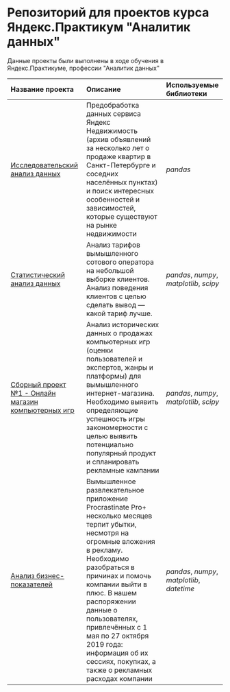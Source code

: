# Репозиторий для проектов курса Яндекс.Практикум "Аналитик данных"

Данные проекты были выполнены в ходе обучения в Яндекс.Практикуме, профессии "Аналитик данных"

| Название проекта | Описание | Используемые библиотеки | 
| :---------------------- | :---------------------- | :---------------------- |
| [Исследовательский анализ данных](exploratory_data_analysis_project) | Предобработка данных сервиса Яндекс Недвижимость (архив объявлений за несколько лет о продаже квартир в Санкт-Петербурге и соседних населённых пунктах) и поиск интересных особенностей и зависимостей, которые существуют на рынке недвижимости| *pandas* |
|[Статистический анализ данных](statistical_data_analysis) | Анализ тарифов вымышленного сотового оператора на небольшой выборке клиентов. Анализ поведения клиентов с целью сделать вывод — какой тариф лучше. | *pandas*, *numpy*, *matplotlib*, *scipy*|
|[Сборный проект №1 - Онлайн магазин компьютерных игр](online_game_store) | Анализ исторических данных о продажах компьютерных игр (оценки пользователей и экспертов, жанры и платформы) для вымышленного интернет-магазина. Необходимо выявить определяющие успешность игры закономерности с целью выявить потенциально популярный продукт и спланировать рекламные кампании| *pandas*, *numpy*, *matplotlib*, *scipy* |
|[Анализ бизнес-показателей](analysis_of_business_indicators)| Вымышленное развлекательное приложение Procrastinate Pro+ несколько месяцев терпит убытки, несмотря на огромные вложения в рекламу. Необходимо разобраться в причинах и помочь компании выйти в плюс. В нашем распоряжении данные о пользователях, привлечённых с 1 мая по 27 октября 2019 года: информация об их сессиях, покупках, а также о рекламных расходах компании | *pandas*, *numpy*, *matplotlib*, *datetime* |
